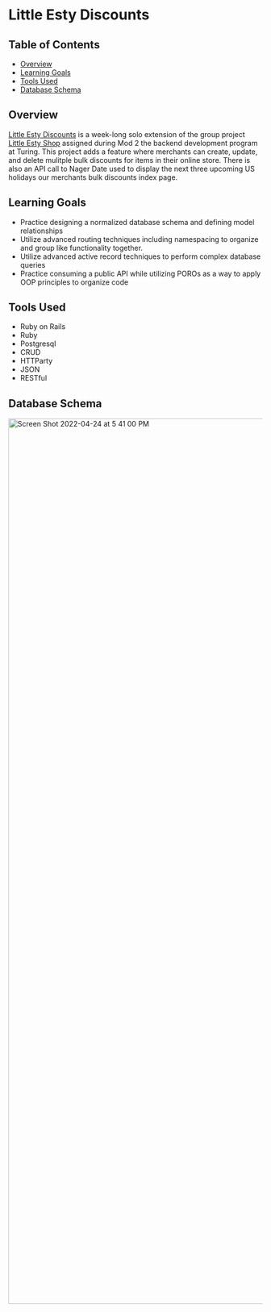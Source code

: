 # Little Esty Discounts

## Table of Contents
- [Overview](#overview)
- [Learning Goals](#learning-goals)
- [Tools Used](#tools-used)
- [Database Schema](#database-schema)

## Overview
[Little Esty Discounts](https://little-esty-discount.herokuapp.com/merchants/1) is a week-long solo extension of the group project [Little Esty Shop](https://github.com/turingschool-examples/little-esty-shop) assigned during Mod 2 the backend development program at Turing.
This project adds a feature where merchants can create, update, and delete mulitple bulk discounts for items in their online store. There is also an API call to Nager Date used to display the next three upcoming US holidays our merchants bulk discounts index page. 

## Learning Goals
- Practice designing a normalized database schema and defining model relationships
- Utilize advanced routing techniques including namespacing to organize and group like functionality together.
- Utilize advanced active record techniques to perform complex database queries
- Practice consuming a public API while utilizing POROs as a way to apply OOP principles to organize code

## Tools Used
- Ruby on Rails
- Ruby
- Postgresql
- CRUD
- HTTParty
- JSON
- RESTful

## Database Schema
<img width="1757" alt="Screen Shot 2022-04-24 at 5 41 00 PM" src="https://user-images.githubusercontent.com/93014155/165521044-df5d8127-5a5d-4b7c-aea7-e5902e122a8e.png">
